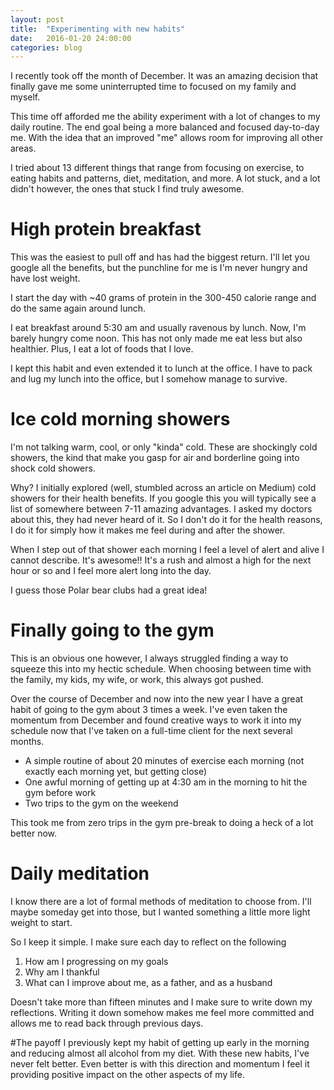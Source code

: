 ```yaml
---
layout: post
title:  "Experimenting with new habits"
date:   2016-01-20 24:00:00
categories: blog
---
```


I recently took off the month of December.  It was an amazing decision that finally gave me some uninterrupted time to focused on my family and myself.  

This time off afforded me the ability experiment with a lot of changes to my daily routine.  The end goal being a more balanced and focused day-to-day me.  With the idea that an improved "me" allows room for improving all other areas.

I tried about 13 different things that range from focusing on exercise, to eating habits and patterns, diet, meditation, and more.  A lot stuck, and a lot didn't however, the ones that stuck I find truly awesome.

# High protein breakfast
This was the easiest to pull off and has had the biggest return.   I'll let you google all the benefits, but the punchline for me is I'm never hungry and have lost weight.

I start the day with ~40 grams of protein in the 300-450 calorie range and do the same again around lunch.  

I eat breakfast around 5:30 am and usually ravenous by lunch.  Now, I'm barely hungry come noon.  This has not only made me eat less but also healthier.  Plus, I eat a lot of foods that I love.

I kept this habit and even extended it to lunch at the office.  I have to pack and lug my lunch into the office, but I somehow manage to survive.

# Ice cold morning showers
I'm not talking warm, cool, or only "kinda" cold.  These are shockingly cold showers, the kind that make you gasp for air and borderline going into shock cold showers.

Why?  I initially explored (well, stumbled across an article on Medium) cold showers for their health benefits.  If you google this you will typically see a list of somewhere between 7-11 amazing advantages.  I asked my doctors about this, they had never heard of it.  So I don't do it for the health reasons, I do it for simply how it makes me feel during and after the shower.

When I step out of that shower each morning I feel a level of alert and alive I cannot describe.  It's awesome!!  It's a rush and almost a high for the next hour or so and I feel more alert long into the day.

I guess those Polar bear clubs had a great idea!

# Finally going to the gym
This is an obvious one however, I always struggled finding a way to squeeze this into my hectic schedule.  When choosing between time with the family, my kids, my wife, or work, this always got pushed.

Over the course of December and now into the new year I have a great habit of going to the gym about 3 times a week.  I've even taken the momentum from December and found creative ways to work it into my schedule now that I've taken on a full-time client for the next several months.

- A simple routine of about 20 minutes of exercise each morning (not exactly each morning yet, but getting close)
- One awful morning of getting up at 4:30 am in the morning to hit the gym before work
- Two trips to the gym on the weekend

This took me from zero trips in the gym pre-break to doing a heck of a lot better now.  

# Daily meditation
I know there are a lot of formal methods of meditation to choose from.  I'll maybe someday get into those, but I wanted something a little more light weight to start.  

So I keep it simple.  I make sure each day to reflect on the following

1. How am I progressing on my goals
2. Why am I thankful
3. What can I improve about me, as a father, and as a husband

Doesn't take more than fifteen minutes and I make sure to write down my reflections.  Writing it down somehow makes me feel more committed and allows me to read back through previous days.

#The payoff
I previously kept my habit of getting up early in the morning and reducing almost all alcohol from my diet.  With these new habits, I've never felt better. Even better is with this direction and momentum I feel it providing positive impact on the other aspects of my life.
